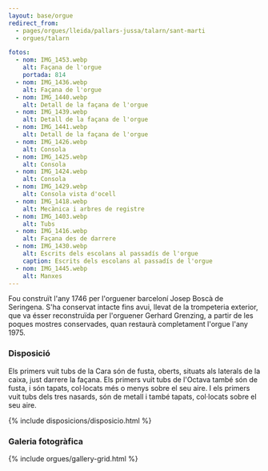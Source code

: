 ```yaml
---
layout: base/orgue
redirect_from:
  - pages/orgues/lleida/pallars-jussa/talarn/sant-marti
  - orgues/talarn

fotos:
  - nom: IMG_1453.webp
    alt: Façana de l'orgue
    portada: 814
  - nom: IMG_1436.webp
    alt: Façana de l'orgue
  - nom: IMG_1440.webp
    alt: Detall de la façana de l'orgue
  - nom: IMG_1439.webp
    alt: Detall de la façana de l'orgue
  - nom: IMG_1441.webp
    alt: Detall de la façana de l'orgue
  - nom: IMG_1426.webp
    alt: Consola
  - nom: IMG_1425.webp
    alt: Consola
  - nom: IMG_1424.webp
    alt: Consola
  - nom: IMG_1429.webp
    alt: Consola vista d'ocell
  - nom: IMG_1418.webp
    alt: Mecànica i arbres de registre
  - nom: IMG_1403.webp
    alt: Tubs
  - nom: IMG_1416.webp
    alt: Façana des de darrere
  - nom: IMG_1430.webp
    alt: Escrits dels escolans al passadís de l'orgue
    caption: Escrits dels escolans al passadís de l'orgue
  - nom: IMG_1445.webp
    alt: Manxes
---
```


Fou construït l'any 1746 per l'orguener barceloní Josep Boscà de Seringena. S'ha conservat intacte 
fins avui, llevat de la trompeteria exterior, que va ésser reconstruïda per l'orguener Gerhard 
Grenzing, a partir de les poques mostres conservades, quan restaurà completament l'orgue l'any 1975.

### Disposició

Els primers vuit tubs de la Cara són de fusta, oberts, situats als laterals de la caixa, just darrere la façana. Els
primers vuit tubs de l'Octava també són de fusta, i són tapats, col·locats més o menys sobre el seu aire. I els primers
vuit tubs dels tres nasards, són de metall i també tapats, col·locats sobre el seu aire.

{% include disposicions/disposicio.html %}

### Galeria fotogràfica

{% include orgues/gallery-grid.html %}
